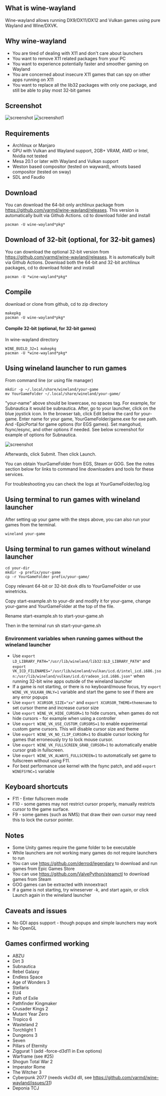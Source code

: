 ## What is wine-wayland

Wine-wayland allows running DX9/DX11/DX12 and Vulkan games using pure Wayland and Wine/DXVK.

## Why wine-wayland

 * You are tired of dealing with X11 and don't care about launchers
 * You want to remove X11 related packages from your PC
 * You want to experience potentially faster and smoother gaming on Wayland
 * You are concerned about insecure X11 games that can spy on other apps running on X11
 * You want to replace all the lib32 packages with only one package, and still be able to play most 32-bit games

## Screenshot

![screenshot](https://raw.githubusercontent.com/varmd/wine-wayland/master/screenshot.png "Screenshot")
![screenshot1](https://raw.githubusercontent.com/varmd/wine-wayland/master/screenshot1.png "Screenshot1")

## Requirements

 * Archlinux or Manjaro
 * GPU with Vulkan and Wayland support, 2GB+ VRAM, AMD or Intel, Nvidia not tested
 * Mesa 20.1 or later with Wayland and Vulkan support
 * Weston based compositor (tested on wayward), wlroots based compositor (tested on sway)
 * SDL and Faudio

## Download

You can download the 64-bit only archlinux package from https://github.com/varmd/wine-wayland/releases. This version is automatically built via Github Actions. cd to download folder and install

    pacman -U wine-wayland*pkg*

## Download of 32-bit (optional, for 32-bit games)

You can download the optional 32-bit version from https://github.com/varmd/wine-wayland/releases. It is automatically built via Github Actions. Download both the 64-bit and 32-bit archlinux packages, cd to download folder and install

    pacman -U *wine-wayland*pkg*

## Compile

download or clone from github, cd to zip directory

    makepkg
    pacman -U wine-wayland*pkg*


#### Compile 32-bit (optional, for 32-bit games)

In wine-wayland directory

    WINE_BUILD_32=1 makepkg
    pacman -U *wine-wayland*pkg*

## Using wineland launcher to run games

From command line (or using file manager)

    mkdir -p ~/.local/share/wineland/your-game
    mv YourGameFolder ~/.local/share/wineland/your-game/

"your-name" above should be lowercase, no spaces tag. For example, for Subnautica it would be subnautica. After, go to your launcher, click on the blue joystick icon. In the browser tab, click Edit below the card for your-game. Enter name for your game, YourGameFolder/game.exe for exe path. And -EpicPortal for game options (for EGS games). Set mangohud, fsync/esync, and other options if needed. See below screenshot for example of options for Subnautica.

![screenshot](https://raw.githubusercontent.com/varmd/wine-wayland/master/wineland/wineland-screenshot-2.png "Screenshot")

Afterwards, click Submit. Then click Launch.

You can obtain YourGameFolder from EGS, Steam or GOG. See the notes section below for links to command line downloaders and tools for these services.

For troubleshooting you can check the logs at YourGameFolder/log.log

## Using terminal to run games with wineland launcher

After setting up your game with the steps above, you can
also run your games from the terminal.

    wineland your-game

## Using terminal to run games without wineland launcher

    cd your-dir
    mkdir -p prefix/your-game
    cp -r YourGameFolder prefix/your-game/

Copy relevant 64-bit or 32-bit dxvk dlls to YourGameFolder or use winetricks.

Copy start-example.sh to your-dir and modify it for your-game, change your-game and YourGameFolder at the top of the file.

Rename start-example.sh to start-your-game.sh

Then in the terminal run sh start-your-game.sh

### Environment variables when running games without the wineland launcher

* Use `export LD_LIBRARY_PATH="/usr/lib/wineland/lib32:$LD_LIBRARY_PATH"` and `export VK_ICD_FILENAMES="/usr/lib/wineland/vulkan/icd.d/intel_icd.i686.json:/usr/lib/wineland/vulkan/icd.d/radeon_icd.i686.json"` when running 32-bit wine apps outside of the wineland launcher
* If a game is not starting, or there is no keyboard/mouse focus, try `export WINE_VK_VULKAN_ONLY=1` variable and start the game to see if there are any error popups
* Use `export XCURSOR_SIZE="xx"` and `export XCURSOR_THEME=themename` to set cursor theme and increase cursor size
* Use `export WINE_VK_HIDE_CURSOR=1` to hide cursors, when games do not hide cursors - for example when using a controller
* Use `export WINE_VK_USE_CUSTOM_CURSORS=1` to enable experimental custom game cursors. This will disable cursor size and theme
* Use `export WINE_VK_NO_CLIP_CURSOR=1` to disable cursor locking for games that erroneously try to lock mouse cursor.
* Use `export WINE_VK_FULLSCREEN_GRAB_CURSOR=1` to automatically enable cursor grab in fullscreen.
* Use `export WINE_VK_ALWAYS_FULLSCREEN=1` to automatically set game to fullscreen without using F11.
* For best performance use kernel with the fsync patch, and add `export WINEFSYNC=1` variable

## Keyboard shortcuts

* F11 - Enter fullscreen mode
* F10 - some games may not restrict cursor properly, manually restricts cursor to the game surface.
* F9 - some games (such as NMS) that draw their own cursor may need this to lock the cursor pointer.


## Notes

* Some Unity games require the game folder to be executable
* While launchers are not working many games do not require launchers to run
* You can use https://github.com/derrod/legendary to download and run games from Epic Games Store
* You can use https://github.com/ValvePython/steamctl to download games from Steam
* GOG games can be extracted with innoextract
* If a game is not starting, try wineserver -k, and start again, or click Launch again in the wineland launcher


## Caveats and issues

* No GDI apps support - though popups and simple launchers may work
* No OpenGL

## Games confirmed working

* ABZU
* Dirt 3
* Subnautica
* Rebel Galaxy
* Endless Space
* Age of Wonders 3
* Stellaris
* EU4
* Path of Exile
* Pathfinder Kingmaker
* Crusader Kings 2
* Mutant Year Zero
* Tropico 6
* Wasteland 2
* Torchlight 1
* Dungeons 3
* Seven
* Pillars of Eternity
* Ziggurat 1 (add -force-d3d11 in Exe options)
* Warframe (see #25)
* Shogun Total War 2
* Imperator Rome
* The Witcher 3
* Cyberpunk 2077 (needs vkd3d dll, see https://github.com/varmd/wine-wayland/issues/31)
* Deponia TCJ